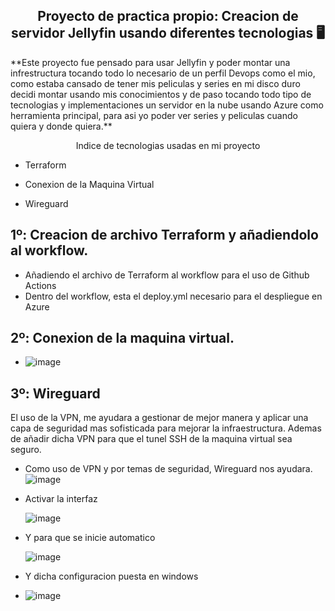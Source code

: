 <h2 align="center">Proyecto de practica propio: Creacion de servidor Jellyfin usando diferentes tecnologias 🖥️</h2>
**Este proyecto fue pensado para usar Jellyfin y poder montar una infrestructura tocando todo lo necesario de un perfil Devops como el mio,
como estaba cansado de tener mis peliculas y series en mi disco duro decidi montar usando mis conocimientos y de paso tocando todo tipo de tecnologias y implementaciones
un servidor en la nube usando Azure como herramienta principal, para asi yo poder ver series y peliculas cuando quiera y donde quiera.**




<p align="center">Indice de tecnologias usadas en mi proyecto</p>
 
  - Terraform
  
  - Conexion de la Maquina Virtual
    
  - Wireguard



## 1º: Creacion de archivo Terraform y añadiendolo al workflow.

  - Añadiendo el archivo de Terraform al workflow para el uso de Github Actions
  - Dentro del workflow, esta el deploy.yml necesario para el despliegue en Azure

## 2º: Conexion de la maquina virtual.

  - ![image](https://github.com/user-attachments/assets/c881ca55-2b3c-41a0-bffc-fad9345569e8)

## 3º: Wireguard

  El uso de la VPN, me ayudara a gestionar de mejor manera y aplicar una capa de seguridad mas sofisticada
  para mejorar la infraestructura. Ademas de añadir dicha VPN para que el tunel SSH de la maquina virtual sea
  seguro.

  - Como uso de VPN y por temas de seguridad, Wireguard nos ayudara.
    ![image](https://github.com/user-attachments/assets/76d4cd7a-27b4-4902-b553-2fb18c60b95d)

  - Activar la interfaz

    ![image](https://github.com/user-attachments/assets/58d6b011-f9db-47cc-a7e9-0dcabb134b91)

  - Y para que se inicie automatico

    ![image](https://github.com/user-attachments/assets/bf0db633-d0c8-4172-ae08-89f5a2e09fbe)
    
  - Y dicha configuracion puesta en windows
  - 
    ![image](https://github.com/user-attachments/assets/fda30bae-6d54-4df8-8e77-7e764bd08afc)
    

